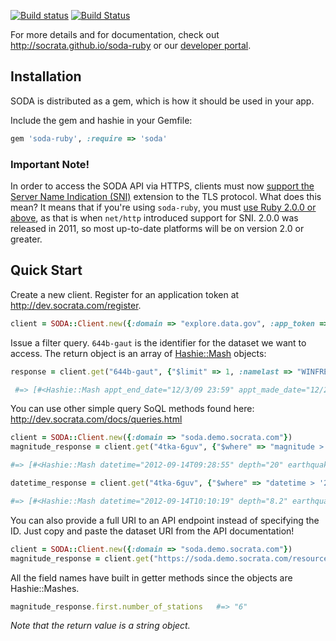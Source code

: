 
[![Build status](https://ci.appveyor.com/api/projects/status/4uaa2irr26deoffv?svg=true)](https://ci.appveyor.com/project/chrismetcalf/soda-ruby)
[![Build Status](https://travis-ci.org/socrata/soda-ruby.svg?branch=master)](https://travis-ci.org/socrata/soda-ruby)

For more details and for documentation, check out <http://socrata.github.io/soda-ruby> or our [developer portal](http://dev.socrata.com).

## Installation

SODA is distributed as a gem, which is how it should be used in your app.

Include the gem and hashie in your Gemfile:

```ruby
gem 'soda-ruby', :require => 'soda'
```

### Important Note!

In order to access the SODA API via HTTPS, clients must now [support the Server Name Indication (SNI)](https://dev.socrata.com/changelog/2016/08/24/sni-now-required-for-https-connections.html) extension to the TLS protocol. What does this mean? It means that if you're using `soda-ruby`, you must [use Ruby 2.0.0 or above](https://en.wikipedia.org/wiki/Server_Name_Indication), as that is when `net/http` introduced support for SNI. 2.0.0 was released in 2011, so most up-to-date platforms will be on version 2.0 or greater.

## Quick Start

Create a new client. Register for an application token at <http://dev.socrata.com/register>.

```ruby
client = SODA::Client.new({:domain => "explore.data.gov", :app_token => "CGxadgoQlgQSev4zyUh5aR5J3"})
```

Issue a filter query. `644b-gaut` is the identifier for the dataset we want to access. The return object is an array of [Hashie::Mash](https://github.com/intridea/hashie) objects:

```ruby
response = client.get("644b-gaut", {"$limit" => 1, :namelast => "WINFREY", :namefirst => "OPRAH"})

 #=> [#<Hashie::Mash appt_end_date="12/3/09 23:59" appt_made_date="12/2/09 18:05" appt_start_date="12/3/09 9:30" caller_name_first="SALLY" caller_name_last="ARMBRUSTER" last_updatedby="J7" lastentrydate="12/2/09 18:05" meeting_loc="WH" meeting_room="DIP ROOM" namefirst="OPRAH" namelast="WINFREY" post="WIN" release_date=1269586800 terminal_suffix="J7" total_people="10" type_of_access="VA" uin="U60816" visitee_namefirst="SEMONTI" visitee_namelast="STEPHENS">]
```

You can use other simple query SoQL methods found here: <http://dev.socrata.com/docs/queries.html>

```ruby
client = SODA::Client.new({:domain => "soda.demo.socrata.com"})
magnitude_response = client.get("4tka-6guv", {"$where" => "magnitude > '3.0'"})

#=> [#<Hashie::Mash datetime="2012-09-14T09:28:55" depth="20" earthquake_id="12258012" location=#<Hashie::Mash latitude="19.7859" longitude="-64.0849" needs_recoding=false> magnitude="3.1" number_of_stations="6" region="north of the Virgin Islands" source="pr" version="0">, #<Hashie::Mash datetime="2012-09-14T07:58:39" depth="74" earthquake_id="12258011" location=#<Hashie::Mash latitude="19.5907" longitude="-64.1723" needs_recoding=false> magnitude="3.3" number_of_stations="4" region="Virgin Islands region" source="pr" version="0">, ... ]

datetime_response = client.get("4tka-6guv", {"$where" => "datetime > '2012-09-14T09:28:55' AND datetime < '2012-12-25T09:00:00'"})

#=> [#<Hashie::Mash datetime="2012-09-14T10:10:19" depth="8.2" earthquake_id="00388609" location=#<Hashie::Mash latitude="36.9447" longitude="-117.6778" needs_recoding=false> magnitude="1.7" number_of_stations="29" region="Northern California" source="nn" version="9">, #<Hashie::Mash datetime="2012-09-14T10:06:11" depth="6.4" earthquake_id="00388607" location=#<Hashie::Mash latitude="36.9417" longitude="-117.6903" needs_recoding=false> magnitude="1.7" number_of_stations="29" region="Central California" source="nn" version="9">, ... ]
```

You can also provide a full URI to an API endpoint instead of specifying the ID. Just copy and paste the dataset URI from the API documentation!

```ruby
client = SODA::Client.new({:domain => "soda.demo.socrata.com"})
magnitude_response = client.get("https://soda.demo.socrata.com/resource/4tka-6guv.json", {"$where" => "magnitude > '3.0'"})
```

All the field names have built in getter methods since the objects are Hashie::Mashes.

```ruby
magnitude_response.first.number_of_stations   #=> "6"
```
*Note that the return value is a string object.*
